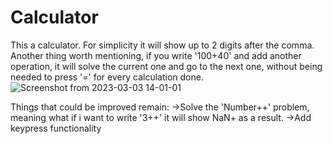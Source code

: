 # Calculator

This a calculator. For simplicity it will show up to 2 digits after the comma.
Another thing worth mentioning, if you write '100+40' and add another operation, it will solve the current one and go to the next one, without being needed to press '=' for every calculation done.
![Screenshot from 2023-03-03 14-01-01](https://user-images.githubusercontent.com/42500339/222715269-153fe550-4450-43e4-a36f-2c61efe33348.png)

Things that could be improved remain:
->Solve the 'Number++' problem, meaning what if i want to write '3++' it will show NaN+ as a result.
->Add keypress functionality
